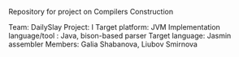 Repository for project on Compilers Construction

Team: DailySlay
Project: I 
Target platform: JVM 
Implementation language/tool : Java, bison-based parser 
Target language: Jasmin assembler 
Members: Galia Shabanova, Liubov Smirnova
